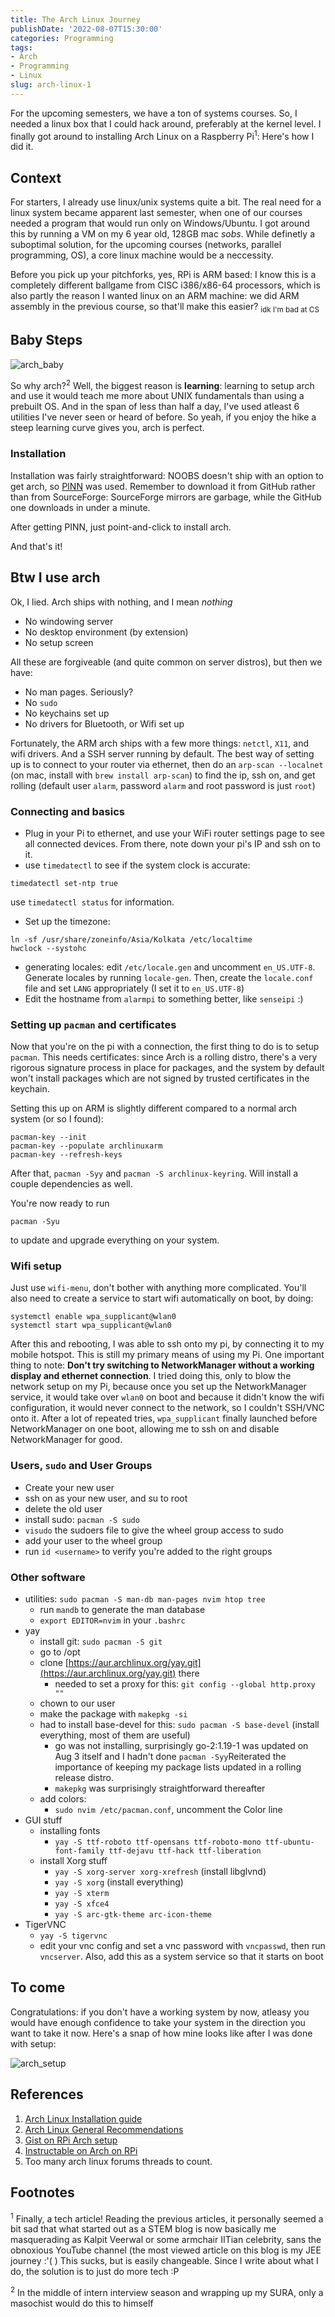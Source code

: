 ```yaml
---
title: The Arch Linux Journey
publishDate: '2022-08-07T15:30:00'
categories: Programming
tags:
- Arch
- Programming
- Linux
slug: arch-linux-1
---
```


For the upcoming semesters, we have a ton of systems courses. So, I needed a linux box that I could hack around, preferably at the kernel level. I finally got around to installing Arch Linux on a Raspberry Pi<sup>1</sup>: Here's how I did it.

## Context

For starters, I already use linux/unix systems quite a bit. The real need for a linux system became apparent last semester, when one of our courses needed a program that would run only on Windows/Ubuntu. I got around this by running a VM on my 6 year old, 128GB mac _sobs_. While definetly a suboptimal solution, for the upcoming courses (networks, parallel programming, OS), a core linux machine would be a neccessity.

Before you pick up your pitchforks, yes, RPi is ARM based: I know this is a completely different ballgame from CISC i386/x86-64 processors, which is also partly the reason I wanted linux on an ARM machine: we did ARM assembly in the previous course, so that'll make this easier? <sub>idk I'm bad at CS</sub>

## Baby Steps

![arch\_baby](/articles/2022/res/bcd.jpeg)

So why arch?<sup>2</sup> Well, the biggest reason is **learning**: learning to setup arch and use it would teach me more about UNIX fundamentals than using a prebuilt OS. And in the span of less than half a day, I've used atleast 6 utilities I've never seen or heard of before. So yeah, if you enjoy the hike a steep learning curve gives you, arch is perfect.

### Installation

Installation was fairly straightforward: NOOBS doesn't ship with an option to get arch, so [PINN](https://github.com/procount/pinn) was used. Remember to download it from GitHub rather than from SourceForge: SourceForge mirrors are garbage, while the GitHub one downloads in under a minute.

After getting PINN, just point-and-click to install arch.

And that's it!

## Btw I use arch

Ok, I lied. Arch ships with nothing, and I mean _nothing_ 

* No windowing server
* No desktop environment (by extension)
* No setup screen

All these are forgiveable (and quite common on server distros), but then we have:

* No man pages. Seriously?
* No `sudo`
* No keychains set up
* No drivers for Bluetooth, or Wifi set up

Fortunately, the ARM arch ships with a few more things: `netctl`, `X11`, and wifi drivers. And a SSH server running by default. The best way of setting up is to connect to your router via ethernet, then do an `arp-scan --localnet` (on mac, install with `brew install arp-scan`) to find the ip, ssh on, and get rolling (default user `alarm`, password `alarm` and root password is just `root`)

### Connecting and basics

- Plug in your Pi to ethernet, and use your WiFi router settings page to see all connected devices. From there, note down your pi's IP and ssh on to it. 
- use `timedatectl` to see if the system clock is accurate:
```
timedatectl set-ntp true
```
use `timedatectl status` for information.
- Set up the timezone:
```
ln -sf /usr/share/zoneinfo/Asia/Kolkata /etc/localtime
hwclock --systohc
```
- generating locales: edit `/etc/locale.gen` and uncomment `en_US.UTF-8`. Generate locales by running `locale-gen`. Then, create the `locale.conf` file and set `LANG` appropriately (I set it to `en_US.UTF-8`)
- Edit the hostname from `alarmpi` to something better, like `senseipi` :)

### Setting up `pacman` and certificates

Now that you're on the pi with a connection, the first thing to do is to setup `pacman`. This needs certificates: since Arch is a rolling distro, there's a very rigorous signature process in place for packages, and the system by default won't install packages which are not signed by trusted certificates in the keychain. 

Setting this up on ARM is slightly different compared to a normal arch system (or so I found):
```
pacman-key --init
pacman-key --populate archlinuxarm
pacman-key --refresh-keys
```

After that, `pacman -Syy` and `pacman -S archlinux-keyring`. Will install a couple dependencies as well.

You're now ready to run
```
pacman -Syu
```
to update and upgrade everything on your system.

### Wifi setup
Just use `wifi-menu`, don't bother with anything more complicated. You'll also need to create a service to start wifi automatically on boot, by doing:
```
systemctl enable wpa_supplicant@wlan0
systemctl start wpa_supplicant@wlan0
```

After this and rebooting, I was able to ssh onto my pi, by connecting it to my mobile hotspot. This is still my primary means of using my Pi. One important thing to note: **Don't try switching to NetworkManager without a working display and ethernet connection**. I tried doing this, only to blow the network setup on my Pi, because once you set up the NetworkManager service, it would take over `wlan0` on boot and because it didn't know the wifi configuration, it would never connect to the network, so I couldn't SSH/VNC onto it. After a lot of repeated tries, `wpa_supplicant` finally launched before NetworkManager on one boot, allowing me to ssh on and disable NetworkManager for good.

### Users, `sudo` and User Groups
- Create your new user
- ssh on as your new user, and su to root
- delete the old user
- install sudo: `pacman -S sudo`
- `visudo` the sudoers file to give the wheel group access to sudo
- add your user to the wheel group
- run `id <username>` to verify you're added to the right groups

### Other software
- utilities: `sudo pacman -S man-db man-pages nvim htop tree`
    - run `mandb` to generate the man database
    - `export EDITOR=nvim` in your `.bashrc`
- yay
    - install git: `sudo pacman -S git`
    - go to /opt
    - clone [https://aur.archlinux.org/yay.git](https://aur.archlinux.org/yay.git) there
        - needed to set a proxy for this: `git config --global http.proxy ""`
    - chown to our user
    - make the package with `makepkg -si`
    - had to install base-devel for this: `sudo pacman -S base-devel` (install everything, most of them are useful)
        - go was not installing, surprisingly go-2:1.19-1 was updated on Aug 3 itself and I hadn't done `pacman -Syy`Reiterated the importance of keeping my package lists updated in a rolling release distro.
        - `makepkg` was surprisingly straightforward thereafter
    - add colors:
        - `sudo nvim /etc/pacman.conf`, uncomment the Color line
- GUI stuff
    - installing fonts
        - `yay -S ttf-roboto ttf-opensans ttf-roboto-mono ttf-ubuntu-font-family ttf-dejavu ttf-hack ttf-liberation`
    - install Xorg stuff
        - `yay -S xorg-server xorg-xrefresh` (install libglvnd)
        - `yay -S xorg` (install everything)
        - `yay -S xterm`
        - `yay -S xfce4`
        - `yay -S arc-gtk-theme arc-icon-theme`
- TigerVNC
    - `yay -S tigervnc`
    - edit your vnc config and set a vnc password with `vncpasswd`, then run `vncserver`. Also, add this as a system service so that it starts on boot

## To come

Congratulations: if you don't have a working system by now, atleasy you would have enough confidence to take your system in the direction you want to take it now. Here's a snap of how mine looks like after I was done with setup:

![arch_setup](/articles/2022/res/arch_setup.png)

## References

1. [Arch Linux Installation guide](https://wiki.archlinux.org/title/installation_guide)
2. [Arch Linux General Recommendations](https://wiki.archlinux.org/title/installation_guide)
3. [Gist on RPi Arch setup](https://gist.github.com/TheZoc/849a82d3eed219998cd82fb4040607ae)
4. [Instructable on Arch on RPi](https://www.instructables.com/Arch-Linux-on-Raspberry-Pi/)
5. Too many arch linux forums threads to count.

## Footnotes

<sup>1</sup> Finally, a tech article! Reading the previous articles, it personally seemed a bit sad that what started out as a STEM blog is now basically me masquerading as Kalpit Veerwal or some armchair IITian celebrity, sans the obnoxious YouTube channel (the most viewed article on this blog is my JEE journey :'( ) This sucks, but is easily changeable. Since I write about what I do, the solution is to just do more tech :P 

<sup>2</sup> In the middle of intern interview season and wrapping up my SURA, only a masochist would do this to himself
